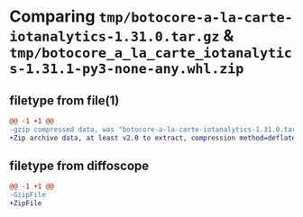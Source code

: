 # Comparing `tmp/botocore-a-la-carte-iotanalytics-1.31.0.tar.gz` & `tmp/botocore_a_la_carte_iotanalytics-1.31.1-py3-none-any.whl.zip`

## filetype from file(1)

```diff
@@ -1 +1 @@
-gzip compressed data, was "botocore-a-la-carte-iotanalytics-1.31.0.tar", last modified: Fri Jul  7 01:43:56 2023, max compression
+Zip archive data, at least v2.0 to extract, compression method=deflate
```

## filetype from diffoscope

```diff
@@ -1 +1 @@
-GzipFile
+ZipFile
```

